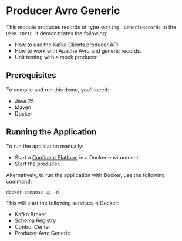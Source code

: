 # Producer Avro Generic

This module produces records of type `<String, GenericRecord>` to the `USER_TOPIC`.
It demonstrates the following:

- How to use the Kafka Clients producer API.
- How to work with Apache Avro and generic records.
- Unit testing with a mock producer.

## Prerequisites

To compile and run this demo, you’ll need:

- Java 25
- Maven
- Docker

## Running the Application

To run the application manually:

- Start a [Confluent Platform](https://docs.confluent.io/platform/current/quickstart/ce-docker-quickstart.html#step-1-download-and-start-cp) in a Docker environment.
- Start the producer.

Alternatively, to run the application with Docker, use the following command:

```console
docker-compose up -d
```

This will start the following services in Docker:

- Kafka Broker
- Schema Registry
- Control Center
- Producer Avro Generic
